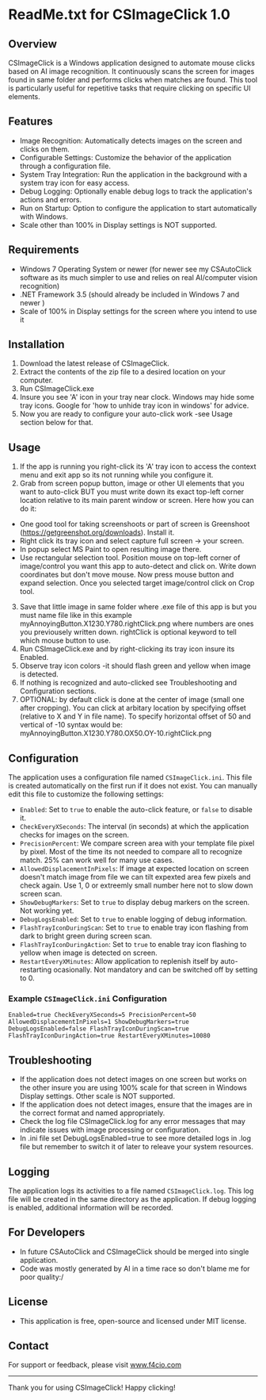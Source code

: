 # ReadMe.txt for CSImageClick 1.0

## Overview
CSImageClick is a Windows application designed to automate mouse clicks based on AI image recognition. It continuously scans the screen for images found in same folder and performs clicks when matches are found. This tool is particularly useful for repetitive tasks that require clicking on specific UI elements.

## Features
- Image Recognition: Automatically detects images on the screen and clicks on them.
- Configurable Settings: Customize the behavior of the application through a configuration file.
- System Tray Integration: Run the application in the background with a system tray icon for easy access.
- Debug Logging: Optionally enable debug logs to track the application's actions and errors.
- Run on Startup: Option to configure the application to start automatically with Windows.
- Scale other than 100% in Display settings is NOT supported.

## Requirements
- Windows 7 Operating System or newer (for newer see my CSAutoClick software as its much simpler to use and relies on real AI/computer vision recognition)
- .NET Framework 3.5 (should already be included in Windows 7 and newer )
- Scale of 100% in Display settings for the screen where you intend to use it

## Installation
1. Download the latest release of CSImageClick.
2. Extract the contents of the zip file to a desired location on your computer.
3. Run CSImageClick.exe 
4. Insure you see 'A' icon in your tray near clock. Windows may hide some tray icons. Google for 'how to unhide tray icon in windows' for advice.
5. Now you are ready to configure your auto-click work -see Usage section below for that.

## Usage
1. If the app is running you right-click its 'A' tray icon to access the context menu and exit app so its not running while you configure it.
2. Grab from screen popup button, image or other UI elements that you want to auto-click BUT you must write down its exact top-left corner location relative to its main parent window or screen. Here how you can do it:
- One good tool for taking screenshoots or part of screen is Greenshoot (https://getgreenshot.org/downloads). Install it.
- Right click its tray icon and select capture full screen -> your screen. 
- In popup select MS Paint to open resulting image there.
- Use rectangular selection tool. Position mouse on top-left corner of image/control you want this app to auto-detect and click on. Write down coordinates but don't move mouse. Now press mouse button and expand selection. Once you selected target image/control click on Crop tool.
3. Save that little image in same folder where .exe file of this app is but you must name file like in this example myAnnoyingButton.X1230.Y780.rightClick.png where numbers are ones you previousely written down. rightClick is optional keyword to tell which mouse button to use.
4. Run CSImageClick.exe and by right-clicking its tray icon insure its Enabled.
5. Observe tray icon colors -it should flash green and yellow when image is detected. 
6. If nothing is recognized and auto-clicked see Troubleshooting and Configuration sections.
7. OPTIONAL: by default click is done at the center of image (small one after cropping). You can click at arbitary location by specifying offset (relative to X and Y in file name). To specify horizontal offset of 50 and vertical of -10 syntax would be: myAnnoyingButton.X1230.Y780.OX50.OY-10.rightClick.png

## Configuration
The application uses a configuration file named `CSImageClick.ini`. This file is created automatically on the first run if it does not exist. You can manually edit this file to customize the following settings:

- `Enabled`: Set to `true` to enable the auto-click feature, or `false` to disable it.
- `CheckEveryXSeconds`: The interval (in seconds) at which the application checks for images on the screen.
- `PrecisionPercent`: We compare screen area with your template file pixel by pixel. Most of the time its not needed to compare all to recognize match. 25% can work well for many use cases.
- `AllowedDisplacementInPixels`: If image at expected location on screen doesn't match image from file we can tilt expexted area few pixels and check again. Use 1, 0 or extreemly small number here not to slow down screen scan.
- `ShowDebugMarkers`: Set to `true` to display debug markers on the screen. Not working yet.
- `DebugLogsEnabled`: Set to `true` to enable logging of debug information.
- `FlashTrayIconDuringScan`: Set to `true` to enable tray icon flashing from dark to bright green during screen scan.
- `FlashTrayIconDuringAction`: Set to `true` to enable tray icon flashing to yellow when image is detected on screen.
- `RestartEveryXMinutes`: Allow application to replenish itself by auto-restarting ocasionally. Not mandatory and can be switched off by setting to 0.

### Example `CSImageClick.ini` Configuration
<code>Enabled=true
CheckEveryXSeconds=5
PrecisionPercent=50
AllowedDisplacementInPixels=1
ShowDebugMarkers=true
DebugLogsEnabled=false
FlashTrayIconDuringScan=true
FlashTrayIconDuringAction=true
RestartEveryXMinutes=10080</code>

## Troubleshooting
- If the application does not detect images on one screen but works on the other insure you are using 100% scale for that screen in Windows Display settings. Other scale is NOT supported.
- If the application does not detect images, ensure that the images are in the correct format and named appropriately.
- Check the log file CSImageClick.log for any error messages that may indicate issues with image processing or configuration.
- In .ini file set DebugLogsEnabled=true to see more detailed logs in .log file but remember to switch it of later to releave your system resources.

## Logging
The application logs its activities to a file named `CSImageClick.log`. This log file will be created in the same directory as the application. If debug logging is enabled, additional information will be recorded.

## For Developers
- In future CSAutoClick and CSImageClick should be merged into single application. 
- Code was mostly generated by AI in a time race so don't blame me for poor quality:/ 

## License
- This application is free, open-source and licensed under MIT license.

## Contact
For support or feedback, please visit www.f4cio.com

---

Thank you for using CSImageClick! Happy clicking!
